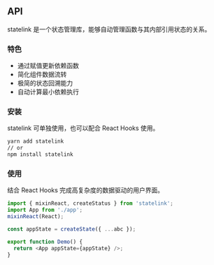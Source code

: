## API

statelink 是一个状态管理库，能够自动管理函数与其内部引用状态的关系。

### 特色

- 通过赋值更新依赖函数
- 简化组件数据流转
- 极简的状态回溯能力
- 自动计算最小依赖执行

### 安装

statelink 可单独使用，也可以配合 React Hooks 使用。

```bash
yarn add statelink
// or
npm install statelink
```

### 使用

结合 React Hooks 完成高复杂度的数据驱动的用户界面。

```ts
import { mixinReact, createStatus } from 'statelink';
import App from './app';
mixinReact(React);

const appState = createState({ ...abc });

export function Demo() {
  return <App appState={appState} />;
}
```
